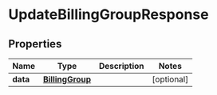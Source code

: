 

# UpdateBillingGroupResponse


## Properties

Name | Type | Description | Notes
------------ | ------------- | ------------- | -------------
**data** | [**BillingGroup**](BillingGroup.md) |  |  [optional]



